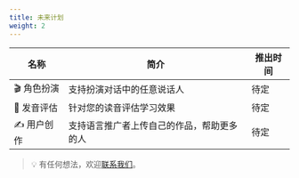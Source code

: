 ```yaml
---
title: 未来计划
weight: 2
---
```


| 名称       | 简介                                       | 推出时间 |
| ---------- | ------------------------------------------ | -------- |
| 🎬 角色扮演 | 支持扮演对话中的任意说话人                 | 待定     |
| 💯 发音评估 | 针对您的读音评估学习效果                   | 待定     |
| ✍️ 用户创作 | 支持语言推广者上传自己的作品，帮助更多的人 | 待定     |

> 💡 有任何想法，欢迎[联系我们](/readme-docs/#-联系我们)。
